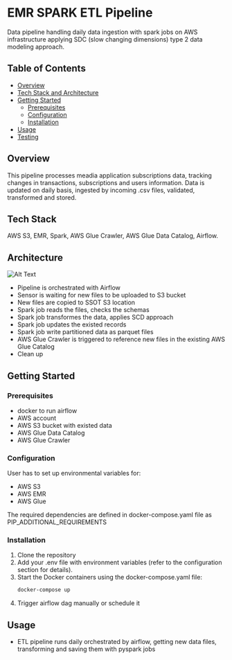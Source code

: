 # EMR SPARK ETL Pipeline
Data pipeline handling daily data ingestion with spark jobs on AWS infrastructure applying SDC (slow changing dimensions) type 2 data modeling approach.


## Table of Contents
- [Overview](#overview)
- [Tech Stack and Architecture](#tech-stack-and-architecture)
- [Getting Started](#getting-started)
  - [Prerequisites](#prerequisites)
  - [Configuration](#configuration)
  - [Installation](#installation)
- [Usage](#usage)
- [Testing](#testing)


## Overview
This pipeline processes meadia application subscriptions data, tracking changes in transactions, subscriptions and users information.
Data is updated on daily basis, ingested by incoming .csv files, validated, transformed and stored.


## Tech Stack 
AWS S3, EMR, Spark, AWS Glue Crawler, AWS Glue Data Catalog, Airflow.

## Architecture
![Alt Text](https://github.com/user-attachments/assets/1259933c-a65a-4363-b6b1-00ded81380ee)

+ Pipeline is orchestrated with Airflow 
+ Sensor is waiting for new files to be uploaded to S3 bucket 
+ New files are copied to SSOT S3 location
+ Spark job reads the files, checks the schemas
+ Spark job transformes the data, applies SCD approach
+ Spark job updates the existed records
+ Spark job write partitioned data as parquet files
+ AWS Glue Crawler is triggered to reference new files in the existing AWS Glue Catalog
+ Clean up 

## Getting Started
### Prerequisites
- docker to run airflow
- AWS account
- AWS S3 bucket with existed data
- AWS Glue Data Catalog
- AWS Glue Crawler
  
### Configuration
User has to set up environmental variables for:
- AWS S3
- AWS EMR
- AWS Glue

The required  dependencies are defined in docker-compose.yaml file as PIP_ADDITIONAL_REQUIREMENTS

### Installation
1. Clone the repository  
2. Add your .env file with environment variables (refer to the configuration section for details).
3. Start the Docker containers using the docker-compose.yaml file:
   ```bash
   docker-compose up
4. Trigger airflow dag manually or schedule it

## Usage
+ ETL pipeline runs daily orchestrated by airflow, getting new data files, transforming and saving them with pyspark jobs




   
